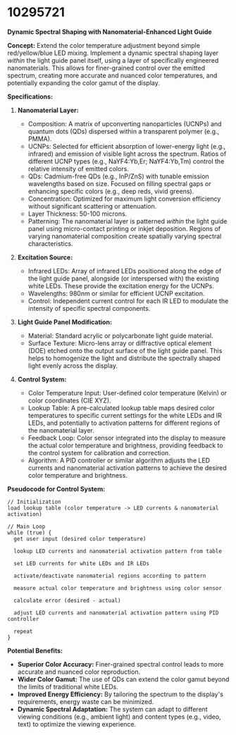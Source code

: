 # 10295721

**Dynamic Spectral Shaping with Nanomaterial-Enhanced Light Guide**

**Concept:** Extend the color temperature adjustment beyond simple red/yellow/blue LED mixing. Implement a dynamic spectral shaping layer *within* the light guide panel itself, using a layer of specifically engineered nanomaterials. This allows for finer-grained control over the emitted spectrum, creating more accurate and nuanced color temperatures, and potentially expanding the color gamut of the display.

**Specifications:**

1.  **Nanomaterial Layer:**
    *   Composition: A matrix of upconverting nanoparticles (UCNPs) and quantum dots (QDs) dispersed within a transparent polymer (e.g., PMMA).
    *   UCNPs: Selected for efficient absorption of lower-energy light (e.g., infrared) and emission of visible light across the spectrum.  Ratios of different UCNP types (e.g., NaYF4:Yb,Er; NaYF4:Yb,Tm) control the relative intensity of emitted colors.
    *   QDs:  Cadmium-free QDs (e.g., InP/ZnS) with tunable emission wavelengths based on size. Focused on filling spectral gaps or enhancing specific colors (e.g., deep reds, vivid greens).
    *   Concentration: Optimized for maximum light conversion efficiency without significant scattering or attenuation.
    *   Layer Thickness: 50-100 microns.
    *   Patterning: The nanomaterial layer is patterned *within* the light guide panel using micro-contact printing or inkjet deposition. Regions of varying nanomaterial composition create spatially varying spectral characteristics.

2.  **Excitation Source:**
    *   Infrared LEDs: Array of infrared LEDs positioned along the edge of the light guide panel, alongside (or interspersed with) the existing white LEDs.  These provide the excitation energy for the UCNPs.
    *   Wavelengths: 980nm or similar for efficient UCNP excitation.
    *   Control: Independent current control for each IR LED to modulate the intensity of specific spectral components.

3.  **Light Guide Panel Modification:**
    *   Material:  Standard acrylic or polycarbonate light guide material.
    *   Surface Texture: Micro-lens array or diffractive optical element (DOE) etched onto the output surface of the light guide panel.  This helps to homogenize the light and distribute the spectrally shaped light evenly across the display.

4.  **Control System:**
    *   Color Temperature Input: User-defined color temperature (Kelvin) or color coordinates (CIE XYZ).
    *   Lookup Table: A pre-calculated lookup table maps desired color temperatures to specific current settings for the white LEDs and IR LEDs, and potentially to activation patterns for different regions of the nanomaterial layer.
    *   Feedback Loop: Color sensor integrated into the display to measure the actual color temperature and brightness, providing feedback to the control system for calibration and correction.
    *   Algorithm: A PID controller or similar algorithm adjusts the LED currents and nanomaterial activation patterns to achieve the desired color temperature and brightness.

**Pseudocode for Control System:**

```
// Initialization
load lookup table (color temperature -> LED currents & nanomaterial activation)

// Main Loop
while (true) {
  get user input (desired color temperature)

  lookup LED currents and nanomaterial activation pattern from table

  set LED currents for white LEDs and IR LEDs

  activate/deactivate nanomaterial regions according to pattern

  measure actual color temperature and brightness using color sensor

  calculate error (desired - actual)

  adjust LED currents and nanomaterial activation pattern using PID controller

  repeat
}
```

**Potential Benefits:**

*   **Superior Color Accuracy:** Finer-grained spectral control leads to more accurate and nuanced color reproduction.
*   **Wider Color Gamut:**  The use of QDs can extend the color gamut beyond the limits of traditional white LEDs.
*   **Improved Energy Efficiency:** By tailoring the spectrum to the display's requirements, energy waste can be minimized.
*   **Dynamic Spectral Adaptation:** The system can adapt to different viewing conditions (e.g., ambient light) and content types (e.g., video, text) to optimize the viewing experience.